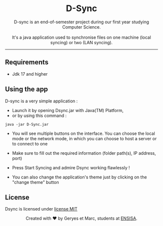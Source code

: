 <h1 align="center">
	D-Sync
</h1>

<p align ="center">
    D-sync is an end-of-semester project during our first year studying Computer Science.<br></br>
    It's a java application used to synchronise files on one machine (local syncing) or two (LAN syncing).
</p>

<hr />

## Requirements

- Jdk 17 and higher

## Using the app

D-sync is a very simple application :
- Launch it by opening Dsync.jar with Java(TM) Platform,
- or by using this command :
```
java -jar D-Sync.jar
```

- You will see multiple buttons on the interface. You can choose the local mode or the network mode, in which you can choose to host a server or to connect to one

- Make sure to fill out the required information (folder path(s), IP address, port)

- Press Start Syncing and admire Dsync working flawlessly !

- You can also change the application's theme just by clicking on the "change theme" button

## License

Dsync is licensed under [license MIT](./LICENSE.md)

<footer>
<p align="center">
Created with ❤️ by Geryes et Marc, students at <a href="https://www.ensisa.uha.fr">ENSISA</a>.
</p>
</footer>
